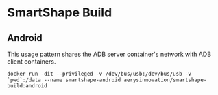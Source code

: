 # SmartShape Build


## Android

This usage pattern shares the ADB server container's network with ADB client containers.

```
docker run -dit --privileged -v /dev/bus/usb:/dev/bus/usb -v `pwd`:/data --name smartshape-android aerysinnovation/smartshape-build:android
```
